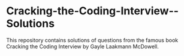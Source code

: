# Cracking-the-Coding-Interview--Solutions
This repository contains solutions of questions from the famous book Cracking the Coding Interview by Gayle Laakmann McDowell.
